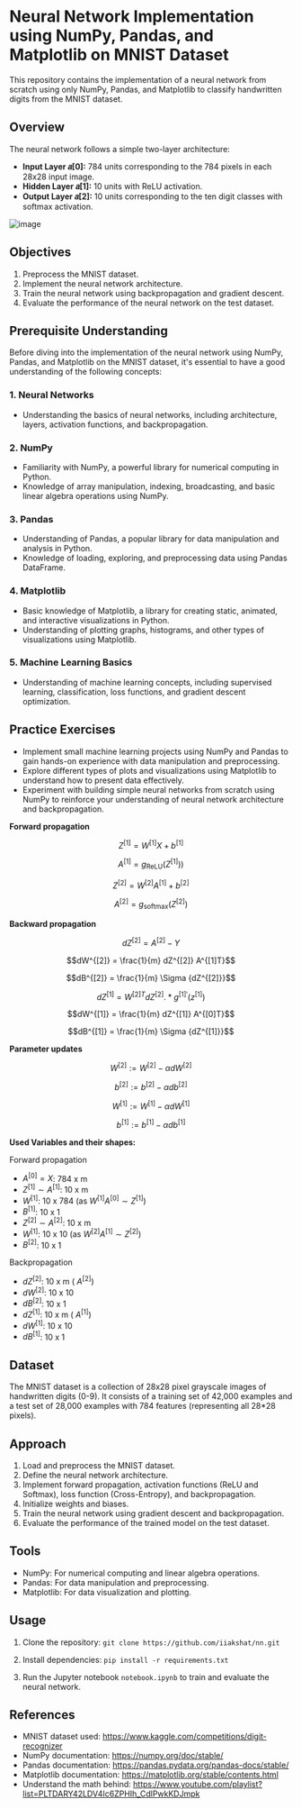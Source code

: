 # Neural Network Implementation using NumPy, Pandas, and Matplotlib on MNIST Dataset

This repository contains the implementation of a neural network from scratch using only NumPy, Pandas, and Matplotlib to classify handwritten digits from the MNIST dataset.

## Overview

The neural network follows a simple two-layer architecture:
- **Input Layer 𝑎[0]:** 784 units corresponding to the 784 pixels in each 28x28 input image.
- **Hidden Layer 𝑎[1]:** 10 units with ReLU activation.
- **Output Layer 𝑎[2]:** 10 units corresponding to the ten digit classes with softmax activation.


![image](https://github.com/iiakshat/nn/assets/92530735/2b767875-4e1e-4685-8b42-7ffa619c6285)


## Objectives

1. Preprocess the MNIST dataset.
2. Implement the neural network architecture.
3. Train the neural network using backpropagation and gradient descent.
4. Evaluate the performance of the neural network on the test dataset.

## Prerequisite Understanding

Before diving into the implementation of the neural network using NumPy, Pandas, and Matplotlib on the MNIST dataset, it's essential to have a good understanding of the following concepts:

### 1. Neural Networks
- Understanding the basics of neural networks, including architecture, layers, activation functions, and backpropagation.

### 2. NumPy
- Familiarity with NumPy, a powerful library for numerical computing in Python.
- Knowledge of array manipulation, indexing, broadcasting, and basic linear algebra operations using NumPy.

### 3. Pandas
- Understanding of Pandas, a popular library for data manipulation and analysis in Python.
- Knowledge of loading, exploring, and preprocessing data using Pandas DataFrame.

### 4. Matplotlib
- Basic knowledge of Matplotlib, a library for creating static, animated, and interactive visualizations in Python.
- Understanding of plotting graphs, histograms, and other types of visualizations using Matplotlib.

### 5. Machine Learning Basics
- Understanding of machine learning concepts, including supervised learning, classification, loss functions, and gradient descent optimization.

## Practice Exercises

- Implement small machine learning projects using NumPy and Pandas to gain hands-on experience with data manipulation and preprocessing.
- Explore different types of plots and visualizations using Matplotlib to understand how to present data effectively.
- Experiment with building simple neural networks from scratch using NumPy to reinforce your understanding of neural network architecture and backpropagation.

**Forward propagation**

$$Z^{[1]} = W^{[1]} X + b^{[1]}$$

$$A^{[1]} = g_{\text{ReLU}}(Z^{[1]}))$$

$$Z^{[2]} = W^{[2]} A^{[1]} + b^{[2]}$$

$$A^{[2]} = g_{\text{softmax}}(Z^{[2]})$$


**Backward propagation**

$$dZ^{[2]} = A^{[2]} - Y$$

$$dW^{[2]} = \frac{1}{m} dZ^{[2]} A^{[1]T}$$

$$dB^{[2]} = \frac{1}{m} \Sigma {dZ^{[2]}}$$

$$dZ^{[1]} = W^{[2]T} dZ^{[2]} .* g^{[1]\prime} (z^{[1]})$$

$$dW^{[1]} = \frac{1}{m} dZ^{[1]} A^{[0]T}$$

$$dB^{[1]} = \frac{1}{m} \Sigma {dZ^{[1]}}$$


**Parameter updates**

$$W^{[2]} := W^{[2]} - \alpha dW^{[2]}$$

$$b^{[2]} := b^{[2]} - \alpha db^{[2]}$$

$$W^{[1]} := W^{[1]} - \alpha dW^{[1]}$$

$$b^{[1]} := b^{[1]} - \alpha db^{[1]}$$


**Used Variables and their shapes:**

Forward propagation

- $A^{[0]} = X$: 784 x m
- $Z^{[1]} \sim A^{[1]}$: 10 x m
- $W^{[1]}$: 10 x 784 (as $W^{[1]} A^{[0]} \sim Z^{[1]}$)
- $B^{[1]}$: 10 x 1
- $Z^{[2]} \sim A^{[2]}$: 10 x m
- $W^{[1]}$: 10 x 10 (as $W^{[2]} A^{[1]} \sim Z^{[2]}$)
- $B^{[2]}$: 10 x 1

Backpropagation

- $dZ^{[2]}$: 10 x m ($~A^{[2]}$)
- $dW^{[2]}$: 10 x 10
- $dB^{[2]}$: 10 x 1
- $dZ^{[1]}$: 10 x m ($~A^{[1]}$)
- $dW^{[1]}$: 10 x 10
- $dB^{[1]}$: 10 x 1

## Dataset

The MNIST dataset is a collection of 28x28 pixel grayscale images of handwritten digits (0-9). It consists of a training set of 42,000 examples and a test set of 28,000 examples with 784 features (representing all 28*28 pixels).

## Approach

1. Load and preprocess the MNIST dataset.
2. Define the neural network architecture.
3. Implement forward propagation, activation functions (ReLU and Softmax), loss function (Cross-Entropy), and backpropagation.
4. Initialize weights and biases.
5. Train the neural network using gradient descent and backpropagation.
6. Evaluate the performance of the trained model on the test dataset.
   
## Tools

- NumPy: For numerical computing and linear algebra operations.
- Pandas: For data manipulation and preprocessing.
- Matplotlib: For data visualization and plotting.

## Usage

1. Clone the repository:
`git clone https://github.com/iiakshat/nn.git`

2. Install dependencies:
`pip install -r requirements.txt`

3. Run the Jupyter notebook `notebook.ipynb` to train and evaluate the neural network.

## References

- MNIST dataset used: https://www.kaggle.com/competitions/digit-recognizer
- NumPy documentation: https://numpy.org/doc/stable/
- Pandas documentation: https://pandas.pydata.org/pandas-docs/stable/
- Matplotlib documentation: https://matplotlib.org/stable/contents.html
- Understand the math behind: https://www.youtube.com/playlist?list=PLTDARY42LDV4Ic6ZPHIh_CdlPwkKDJmpk
